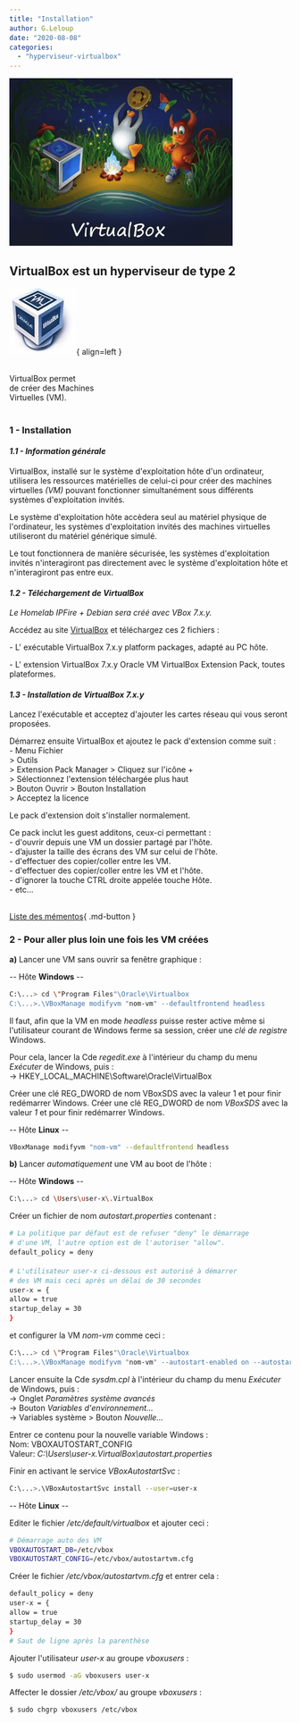 ```yaml
---
title: "Installation"
author: G.Leloup
date: "2020-08-08"
categories: 
  - "hyperviseur-virtualbox"
---
```


![Image](../../wp-reseau-virtuel/wp-content/uploads/2022/08/virtualbox_os.jpg)

## VirtualBox est un hyperviseur de type 2

![Logo - VirtualBox](../wp-content/uploads/2019/02/logo-virtualbox.jpg){ align=left }

&nbsp;  
VirtualBox permet  
de créer des Machines  
Virtuelles (VM).  
&nbsp;  

### 1 - Installation

#### _1.1 - Information générale_

VirtualBox, installé sur le système d'exploitation hôte d'un ordinateur, utilisera les ressources matérielles de celui-ci pour créer des machines virtuelles _(VM)_ pouvant fonctionner simultanément sous différents systèmes d'exploitation invités.

Le système d'exploitation hôte accèdera seul au matériel physique de l'ordinateur, les systèmes d'exploitation invités des machines virtuelles utiliseront du matériel générique simulé.

Le tout fonctionnera de manière sécurisée, les systèmes d'exploitation invités n'interagiront pas directement avec le système d'exploitation hôte et n'interagiront pas entre eux.

#### _1.2 - Téléchargement de VirtualBox_

_Le Homelab IPFire + Debian sera créé avec VBox 7.x.y._

Accédez au site [VirtualBox](https://www.virtualbox.org/wiki/Downloads) et téléchargez ces 2 fichiers :

\- L' exécutable VirtualBox 7.x.y platform packages, adapté au PC hôte.

\- L' extension VirtualBox 7.x.y Oracle VM VirtualBox Extension Pack, toutes plateformes.

#### _1.3 - Installation de VirtualBox 7.x.y_

Lancez l'exécutable et acceptez d'ajouter les cartes réseau qui vous seront proposées.

Démarrez ensuite VirtualBox et ajoutez le pack d'extension comme suit :  
\- Menu Fichier  
\> Outils  
\> Extension Pack Manager > Cliquez sur l'icône +  
\> Sélectionnez l'extension téléchargée plus haut  
\> Bouton Ouvrir > Bouton Installation  
\> Acceptez la licence

Le pack d'extension doit s'installer normalement.

Ce pack inclut les guest additons, ceux-ci permettant :  
\- d'ouvrir depuis une VM un dossier partagé par l'hôte.  
\- d’ajuster la taille des écrans des VM sur celui de l'hôte.  
\- d'effectuer des copier/coller entre les VM.  
\- d'effectuer des copier/coller entre les VM et l'hôte.  
\- d'ignorer la touche CTRL droite appelée touche Hôte.  
\- etc…  
&nbsp;  

[Liste des mémentos](/liste-des-mementos/){ .md-button }

### 2 - Pour aller plus loin une fois les VM créées

**a)** Lancer une VM sans ouvrir sa fenêtre graphique :

-- Hôte **Windows** --

```bash
C:\...> cd \"Program Files"\Oracle\Virtualbox
C:\...>.\VBoxManage modifyvm "nom-vm" --defaultfrontend headless
```

Il faut, afin que la VM en mode _headless_ puisse rester active même si l'utilisateur courant de Windows ferme sa session, créer une _clé de registre_ Windows.

Pour cela, lancer la Cde _regedit.exe_ à l'intérieur du champ du menu _Exécuter_ de Windows, puis :  
-> HKEY_LOCAL_MACHINE\Software\Oracle\VirtualBox

Créer une clé REG_DWORD de nom VBoxSDS avec la valeur 1 et pour finir redémarrer Windows.
Créer une clé REG_DWORD de nom _VBoxSDS_ avec la valeur _1_ et pour finir redémarrer Windows.

-- Hôte **Linux** --

```bash
VBoxManage modifyvm "nom-vm" --defaultfrontend headless
```

**b)** Lancer _automatiquement_ une VM au boot de l'hôte :

-- Hôte **Windows** --

```bash
C:\...> cd \Users\user-x\.VirtualBox
```

Créer un fichier de nom _autostart.properties_ contenant :

```bash
# La politique par défaut est de refuser "deny" le démarrage  
# d'une VM, l'autre option est de l'autoriser "allow".
default_policy = deny

# L'utilisateur user-x ci-dessous est autorisé à démarrer  
# des VM mais ceci après un délai de 30 secondes
user-x = {
allow = true
startup_delay = 30
}
```

et configurer la VM _nom-vm_ comme ceci :

```bash
C:\...> cd \"Program Files"\Oracle\Virtualbox
C:\...>.\VBoxManage modifyvm "nom-vm" --autostart-enabled on --autostart-delay 180
```

Lancer ensuite la Cde _sysdm.cpl_ à l'intérieur du champ du menu _Exécuter_ de Windows, puis :  
-> Onglet _Paramètres système avancés_  
-> Bouton _Variables d'environnement..._  
-> Variables système > Bouton _Nouvelle..._

Entrer ce contenu pour la nouvelle variable Windows :  
Nom: VBOXAUTOSTART_CONFIG  
Valeur: _C:\Users\user-x\.VirtualBox\autostart.properties_

Finir en activant le service _VBoxAutostartSvc_ :

```bash
C:\...>.\VBoxAutostartSvc install --user=user-x
```

-- Hôte **Linux** --

Editer le fichier _/etc/default/virtualbox_ et ajouter ceci :

```bash
# Démarrage auto des VM
VBOXAUTOSTART_DB=/etc/vbox
VBOXAUTOSTART_CONFIG=/etc/vbox/autostartvm.cfg
```

Créer le fichier _/etc/vbox/autostartvm.cfg_ et entrer cela :

```bash
default_policy = deny
user-x = {
allow = true
startup_delay = 30
}
# Saut de ligne après la parenthèse
```

Ajouter l'utilisateur _user-x_ au groupe _vboxusers_ :

```bash
$ sudo usermod -aG vboxusers user-x
```

Affecter le dossier _/etc/vbox/_ au groupe _vboxusers_ :

```bash
$ sudo chgrp vboxusers /etc/vbox
```